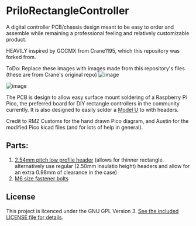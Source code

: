 # PriloRectangleController
A digital controller PCB/chassis design meant to be easy to order and assemble while remaining a professional feeling and relatively customizable product.

HEAVILY inspired by GCCMX from Crane1195, which this repository was forked from.

ToDo: Replace these images with images made from this repository's files (these are from Crane's original repo)
![image](img/Square.jpg)

![image](img/LargeCircle.jpg)

The PCB is design to allow easy surface mount soldering of a Raspberry Pi Pico, the preferred board for DIY rectangle controllers in the community currently. It is also designed to easily solder a [Model U](https://github.com/Crane1195/Model-U) to with headers.

Credit to RMZ Customs for the hand drawn Pico diagram, and Austin for the modified Pico kicad files (and for lots of help in general).

## Parts:
1. [2.54mm pitch low profile header](https://www.digikey.com/en/products/detail/samtec-inc/TLW-136-05-T-S/1105024) (allows for thinner rectangle. alternatively use regular (2.50mm insulatio height) headers and allow for an extra 0.98mm of clearance in the case)
2. [M6 size fastener bolts](https://www.amazon.com/gp/product/B07QF7VB9P/ref=ppx_yo_dt_b_asin_title_o00_s00?ie=UTF8&th=1)

## License
This project is licenced under the GNU GPL Version 3. [See the included LICENSE file for details](LICENSE).
